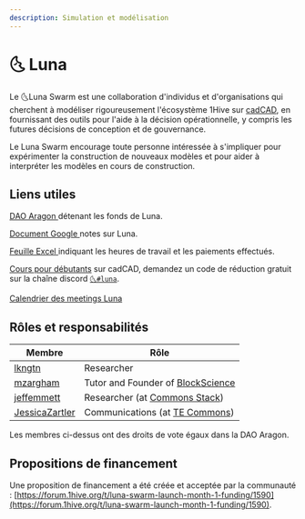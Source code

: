 ```yaml
---
description: Simulation et modélisation
---
```


# 🌜 Luna

Le 🌜Luna Swarm est une collaboration d'individus et d'organisations qui cherchent à modéliser rigoureusement l'écosystème 1Hive sur [cadCAD](http://cadcad.org), en fournissant des outils pour l'aide à la décision opérationnelle, y compris les futures décisions de conception et de gouvernance.

Le Luna Swarm encourage toute personne intéressée à s'impliquer pour expérimenter la construction de nouveaux modèles et pour aider à interpréter les modèles en cours de construction.

## Liens utiles

&#x20;[DAO Aragon ](https://aragon.1hive.org/#/luna/)détenant les fonds de Luna.

&#x20;[Document Google ](https://docs.google.com/document/d/1UkWflaDNh5aF8BeRUoIQx3g3z7P2mE0cU0N4dbwz4Sk/edit#heading=h.jq42e3ro14o3)notes sur Luna.

[Feuille Excel ](https://docs.google.com/spreadsheets/d/1pnKFUvbeWdS\_C7KlFoM\_GM2mFq0yCCfdVVI-UFqP20s/edit#gid=0)indiquant les heures de travail et les paiements effectués.

[Cours pour débutants](https://www.cadcad.education) sur cadCAD, demandez un code de réduction gratuit sur la chaîne discord [`🌜#luna`](https://discord.gg/efpG78vZ4q).

[Calendrier des meetings Luna](https://calendar.google.com/calendar/embed?src=cadcad.org%40gmail.com\&ctz=America%2FVancouver)

## Rôles et responsabilités

| Membre                                                             | Rôle                                                       |
| ------------------------------------------------------------------ | ---------------------------------------------------------- |
| [lkngtn](https://forum.1hive.org/u/lkngtn)                         | Researcher                                                 |
| [mzargham](https://forum.1hive.org/u/mzargham/summary)             | Tutor and Founder of [BlockScience](https://block.science) |
| [jeffemmett](https://forum.1hive.org/u/jeffemmett/summary)         | Researcher (at [Commons Stack](https://commonsstack.org))  |
| [JessicaZartler](https://forum.1hive.org/u/jessicazartler/summary) | Communications (at [TE Commons](https://tecommons.org))    |

Les membres ci-dessus ont des droits de vote égaux dans la DAO Aragon.

## Propositions de financement

Une proposition de financement a été créée et acceptée par la communauté : [https://forum.1hive.org/t/luna-swarm-launch-month-1-funding/1590](https://forum.1hive.org/t/luna-swarm-launch-month-1-funding/1590).
